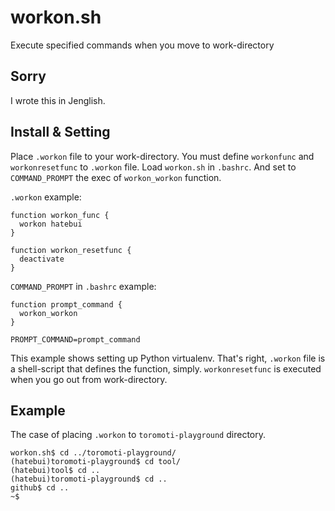 workon.sh
=========

Execute specified commands when you move to work-directory

Sorry
-----

I wrote this in Jenglish.

Install & Setting
-----------------

Place `.workon` file to your work-directory. You must define `workonfunc` and `workonresetfunc` to `.workon` file.
Load `workon.sh` in `.bashrc`.
And set to `COMMAND_PROMPT` the exec of `workon_workon` function.

`.workon` example:

    function workon_func {
      workon hatebui
    }

    function workon_resetfunc {
      deactivate
    }

`COMMAND_PROMPT` in `.bashrc` example:

    function prompt_command {
      workon_workon
    }

    PROMPT_COMMAND=prompt_command

This example shows setting up Python virtualenv. That's right, `.workon` file is a shell-script that defines the function, simply.
`workonresetfunc` is executed when you go out from work-directory.

Example
-------

The case of placing `.workon` to `toromoti-playground` directory.

    workon.sh$ cd ../toromoti-playground/
    (hatebui)toromoti-playground$ cd tool/
    (hatebui)tool$ cd ..
    (hatebui)toromoti-playground$ cd ..
    github$ cd ..
    ~$
